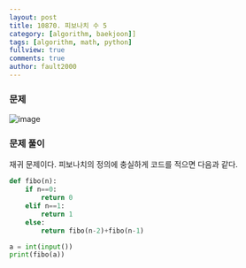 ```yaml
---
layout: post
title: 10870. 피보나치 수 5
category: [algorithm, baekjoon]]
tags: [algorithm, math, python]
fullview: true
comments: true
author: fault2000
---
```

<h3>문제</h3>

![image](https://user-images.githubusercontent.com/73513005/148476913-cede4f52-87ac-4ce5-a950-beea3e61f3d4.png)

<h3>문제 풀이</h3>

재귀 문제이다. 피보나치의 정의에 충실하게 코드를 적으면 다음과 같다.

```python
def fibo(n):
    if n==0:
        return 0
    elif n==1:
        return 1
    else:
        return fibo(n-2)+fibo(n-1)

a = int(input())
print(fibo(a))
```
